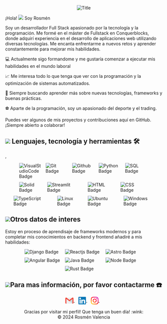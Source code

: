 <div align="center">
  <img src="https://readme-typing-svg.herokuapp.com?font=Architects+Daughter&color=%2338C2FF&size=40&center=true&vCenter=true&height=50&width=600&lines=Holaaa!+Soy+Rosmén+Valencia!!!;Bienvenidos+a+mi+perfil!" alt="Title"></img>
</div>

¡Hola! <img src="https://raw.githubusercontent.com/nixin72/nixin72/master/wave.gif" width="50px"></img> Soy Rosmén

Soy un desarrollador Full Stack apasionado por la tecnología y la programación. Me formé en el máster de Fullstack en Conquerblocks, donde adquirí experiencia en el desarrollo de aplicaciones web utilizando diversas tecnologías. Me encanta enfrentarme a nuevos retos y aprender constantemente para mejorar mis habilidades.

💻 Actualmente sigo formandome y me gustaría comenzar a ejecutar mis habilidades en el mundo laboral

📈 Me interesa todo lo que tenga que ver con la programación y la optimización de sistemas automatizados.

🚀 Siempre buscando aprender más sobre nuevas tecnologías, frameworks y buenas prácticas.

⚽️ Aparte de la programación, soy un apasionado del deporte y el trading.

Puedes ver algunos de mis proyectos y contribuciones aquí en GitHub. ¡Siempre abierto a colaborar!

## <img src="https://media2.giphy.com/media/QssGEmpkyEOhBCb7e1/giphy.gif?cid=ecf05e47a0n3gi1bfqntqmob8g9aid1oyj2wr3ds3mg700bl&rid=giphy.gif" width="50px"> Lenguajes, tecnología y herramientas 🛠️
,
<div style="display: flex; gap: 10px; flex-wrap: wrap; justify-content: center;">
  <img src="https://img.shields.io/badge/Visual%20Studio%20Code-007ACC?logo=visual-studio-code&logoColor=white" alt="VisualStudioCode Badge" width="75">
  <img src="https://img.shields.io/badge/Git-F05032?logo=git&logoColor=white" alt="Git Badge" width="75">
  <img src="https://img.shields.io/badge/Github-181717?logo=github&logoColor=white" alt="Github Badge" width="75">
  <img src="https://img.shields.io/badge/Python-3776AB?logo=python&logoColor=white" alt="Python Badge" width="75">
  <img src="https://img.shields.io/badge/SQL-003B57?logo=sqlite&logoColor=white" alt="SQL Badge" width="75">
  <img src="https://img.shields.io/badge/Solid-2C4F7C?logo=solid&logoColor=white" alt="Solid Badge" width="80">
  <img src="https://img.shields.io/badge/Streamlit-FF4B4B?logo=streamlit&logoColor=white" alt="Streamlit Badge" width="120">
  <img src="https://img.shields.io/badge/HTML-E34F26?logo=html5&logoColor=white" alt="HTML Badge" width="95">
  <img src="https://img.shields.io/badge/CSS-1572B6?logo=css3&logoColor=white" alt="CSS Badge" width="90">
  <img src="https://img.shields.io/badge/TypeScript-3178C6?logo=typescript&logoColor=white" alt="TypeScript Badge" width="130">
  <img src="https://img.shields.io/badge/Linux-FCC624?logo=linux&logoColor=white" alt="Linux Badge" width="88">
  <img src="https://img.shields.io/badge/Ubuntu-E95420?logo=ubuntu&logoColor=white" alt="Ubuntu Badge" width="105">
  <img src="https://img.shields.io/badge/Windows-0078D6?logo=windows&logoColor=white" alt="Windows Badge" width="98">
</div>





## <img src="https://media0.giphy.com/media/cNZqrH5IzOG0xrlWks/giphy.gif?cid=ecf05e47map255q427en9uprqc1sb0unjq5k4fnqg5pmhhs4&rid=giphy.gif&ct=s" width="50px">Otros datos de interes

Estoy en proceso de aprendisaje de frameworks modernos y para completar mis conocimientos en backend y frontend añadiré a mis habilidades:

<div style="display: flex; gap: 10px; flex-wrap: wrap; justify-content: center;">
    <img src="https://img.shields.io/badge/Django-092E20?logo=Django&logoColor=white" alt="Django Badge" width="120">
    <img src="https://img.shields.io/badge/Reactjs-61DAFB?logo=react&logoColor=white" alt="Reactjs Badge" width="120">
    <img src="https://img.shields.io/badge/Astro-FF5D01?logo=astro&logoColor=white" alt="Astro Badge" width="120">
    <img src="https://img.shields.io/badge/Angular-DD0031?logo=angular&logoColor=white" alt="Angular Badge" width="120">
    <img src="https://img.shields.io/badge/Java-007396?logo=openjdk&logoColor=white" alt="Java Badge" width="120">
    <img src="https://img.shields.io/badge/Node-339933?logo=node.js&logoColor=white" alt="Node Badge" width="120">
    <img src="https://img.shields.io/badge/Rust-000000?logo=rust&logoColor=white" alt="Rust Badge" width="120">
</div>



## <img src='https://raw.githubusercontent.com/ShahriarShafin/ShahriarShafin/main/Assets/handshake.gif' width="80px">Para mas información, por favor contactarme ☎️ 
<p align="center">
  <a href="mailto:rosmen.v.f@gmail.com" >
    <img align="center" alt="Rosmén Valencia | Gmail" width="26px" src="https://github.com/SatYu26/SatYu26/blob/master/Assets/Gmail.svg" />
  </a> &nbsp;&nbsp;

   <a href="https://www.linkedin.com/in/rosmen-valencia-ferrer-97ab9717a/" target="_blank">
    <img align="center" alt="Rosmén Valencia | Linkedin" width="24px" src="https://github.com/SatYu26/SatYu26/blob/master/Assets/Linkedin.svg" />
  </a> &nbsp;&nbsp;
  
 <a href="https://www.instagram.com/rwy3x1/" target="_blank">
    <img align="center" alt="Rosmén Valencia | Instagram" width="24px" src="https://github.com/SatYu26/SatYu26/blob/master/Assets/Instagram.svg" />
  </a> &nbsp;&nbsp;

 


<div align="center">
  Gracias por visitar mi perfil! Que tenga un buen día! :wink: <br/>
  &copy; 2024 Rosmén Valencia
</div>
